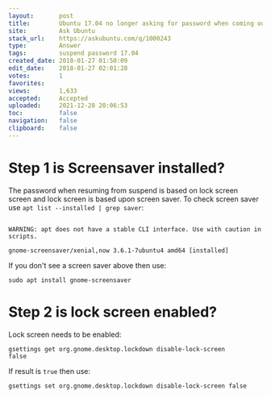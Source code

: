 ```yaml
---
layout:       post
title:        Ubuntu 17.04 no longer asking for password when coming out of sleep mode
site:         Ask Ubuntu
stack_url:    https://askubuntu.com/q/1000243
type:         Answer
tags:         suspend password 17.04
created_date: 2018-01-27 01:50:09
edit_date:    2018-01-27 02:01:28
votes:        1
favorites:    
views:        1,633
accepted:     Accepted
uploaded:     2021-12-28 20:06:53
toc:          false
navigation:   false
clipboard:    false
---
```


# Step 1 is Screensaver installed?

The password when resuming from suspend is based on lock screen screen and lock screen is based upon screen saver. To check screen saver use `apt list --installed | grep saver`:

``` 

WARNING: apt does not have a stable CLI interface. Use with caution in scripts.

gnome-screensaver/xenial,now 3.6.1-7ubuntu4 amd64 [installed]

```

If you don't see a screen saver above then use:

``` 
sudo apt install gnome-screensaver

```

# Step 2 is lock screen enabled?

Lock screen needs to be enabled:

``` 
gsettings get org.gnome.desktop.lockdown disable-lock-screen
false

```

If result is `true` then use:

``` 
gsettings set org.gnome.desktop.lockdown disable-lock-screen false

```

